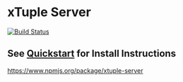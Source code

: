 # xTuple Server
[![Build Status](https://travis-ci.org/xtuple/xtuple-server.svg?branch=master)](https://travis-ci.org/xtuple/xtuple-server)

## See [Quickstart](https://github.com/xtuple/xtuple-server/wiki/0.-Quickstart) for Install Instructions

https://www.npmjs.org/package/xtuple-server

